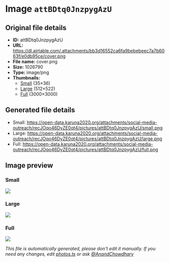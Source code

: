 # Image `attBDtq0JnzpygAzU`

## Original file details

- **ID:** attBDtq0JnzpygAzU
- **URL:** https://dl.airtable.com/.attachments/bb3d16552ca6fa9bebebeec7a7b6063f/e0db95ce/cover.png
- **File name:** cover.png
- **Size:** 1026790
- **Type:** image/png
- **Thumbnails:**
  - [Small](https://dl.airtable.com/.attachmentThumbnails/4e3c5b65b237d510dc1a4a9f5b4e0cc1/87cea6a5) (35×36)
  - [Large](https://dl.airtable.com/.attachmentThumbnails/72310ece7401f1ffeca03231fedd3edd/edaf5c72) (512×522)
  - [Full](https://dl.airtable.com/.attachmentThumbnails/46caa622b1d073e8d7ebc76457049d30/d8e4a190) (3000×3000)

## Generated file details

- Small: https://open-data.karuna2020.org/attachments/social-media-outreach/recJOqo46DyZE0qt4/pictures/attBDtq0JnzpygAzU/small.png
- Large: https://open-data.karuna2020.org/attachments/social-media-outreach/recJOqo46DyZE0qt4/pictures/attBDtq0JnzpygAzU/large.png
- Full: https://open-data.karuna2020.org/attachments/social-media-outreach/recJOqo46DyZE0qt4/pictures/attBDtq0JnzpygAzU/full.png

## Image preview

### Small

![](https://open-data.karuna2020.org/attachments/social-media-outreach/recJOqo46DyZE0qt4/pictures/attBDtq0JnzpygAzU/small.png)

### Large

![](https://open-data.karuna2020.org/attachments/social-media-outreach/recJOqo46DyZE0qt4/pictures/attBDtq0JnzpygAzU/large.png)

### Full

![](https://open-data.karuna2020.org/attachments/social-media-outreach/recJOqo46DyZE0qt4/pictures/attBDtq0JnzpygAzU/full.png)

_This file is automatically generated, please don't edit it manually. If you need any changes, edit [photos.ts](/photos.ts) or ask [@AnandChowdhary](https://github.com/AnandChowdhary)_
